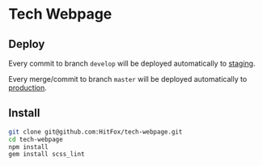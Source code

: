 Tech Webpage
=============

Deploy
-------
Every commit to branch `develop` will be deployed automatically to [staging].

Every merge/commit to branch `master` will be deployed automatically to [production].


Install
--------

```bash
git clone git@github.com:HitFox/tech-webpage.git
cd tech-webpage
npm install
gem install scss_lint
```

[staging]: https://tech-webpage-staging.herokuapp.com/
[production]: https://tech-webpage.herokuapp.com/
